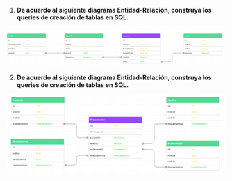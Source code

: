 1. **De acuerdo al siguiente diagrama Entidad-Relación, construya los queries de creación de tablas en SQL.**

![Diagrama Entidad-Relación](./media/diagrama1.png)


2. **De acuerdo al siguiente diagrama Entidad-Relación, construya los queries de creación de tablas en SQL.**

![Diagrama Entidad-Relación](./media/diagrama2.png)
